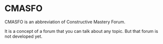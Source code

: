 
# CMASFO

CMASFO is an abbreviation of Constructive Mastery Forum.

It is a concept of a forum that you can talk about any topic.
But that forum is not developed yet.
